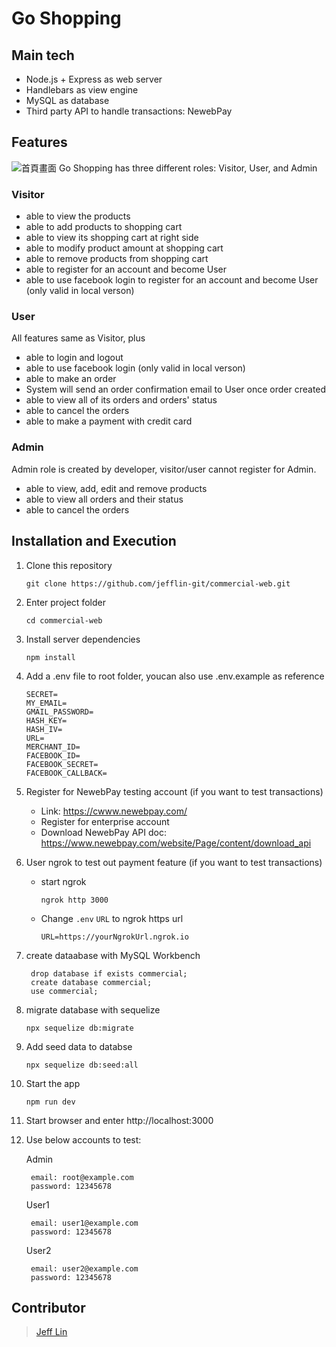 # Go Shopping
## Main tech
- Node.js + Express as web server
- Handlebars as view engine
- MySQL as database
- Third party API to handle transactions: NewebPay

## Features
![首頁畫面](https://i.imgur.com/KWERxAG.jpg)
Go Shopping has three different roles: Visitor, User, and Admin
### Visitor
- able to view the products
- able to add products to shopping cart
- able to view its shopping cart at right side
- able to modify product amount at shopping cart
- able to remove products from shopping cart
- able to register for an account and become User
- able to use facebook login to register for an account and become User (only valid in local verson)
### User
All features same as Visitor, plus
- able to login and logout
- able to use facebook login (only valid in local verson)
- able to make an order
- System will send an order confirmation email to User once order created
- able to view all of its orders and orders' status
- able to cancel the orders
- able to make a payment with credit card
### Admin
Admin role is created by developer, visitor/user cannot register for Admin.
- able to view, add, edit and remove products
- able to view all orders and their status
- able to cancel the orders

## Installation and Execution
1. Clone this repository
   ```
   git clone https://github.com/jefflin-git/commercial-web.git
   ```
2. Enter project folder
   ```
   cd commercial-web
   ```
3. Install server dependencies
   ```
   npm install
   ```
4. Add a .env file to root folder, youcan also use .env.example as reference
    ```
    SECRET=
    MY_EMAIL=
    GMAIL_PASSWORD=
    HASH_KEY=
    HASH_IV=
    URL=
    MERCHANT_ID=
    FACEBOOK_ID=
    FACEBOOK_SECRET=
    FACEBOOK_CALLBACK=
    ```
5. Register for NewebPay testing account (if you want to test transactions)
    - Link: https://cwww.newebpay.com/
    - Register for enterprise account
    - Download NewebPay API doc: https://www.newebpay.com/website/Page/content/download_api
6. User ngrok to test out payment feature (if you want to test transactions)
   - start ngrok
     ```
     ngrok http 3000
     ```
   - Change `.env` `URL` to ngrok https url
     ```
     URL=https://yourNgrokUrl.ngrok.io
     ```
7. create dataabase with MySQL Workbench
   ```
    drop database if exists commercial;
    create database commercial;
    use commercial;
    ```
8. migrate database with sequelize
   ```
   npx sequelize db:migrate
   ```
9. Add seed data to databse
   ```
   npx sequelize db:seed:all
   ```
10. Start the app
    ```
    npm run dev
    ```
11. Start browser and enter http://localhost:3000
12. Use below accounts to test:

    Admin
    ```
     email: root@example.com
     password: 12345678
    ```
    User1
    ```
     email: user1@example.com
     password: 12345678
    ```
    User2
    ```
     email: user2@example.com
     password: 12345678
    ```
    
## Contributor
> [Jeff Lin](https://github.com/jefflin-git)